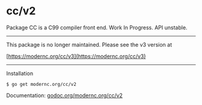 # cc/v2

Package CC is a C99 compiler front end. Work In Progress. API unstable.

----

This package is no longer maintained. Please see the v3 version at

[https://modernc.org/cc/v3](https://modernc.org/cc/v3)

----

Installation

    $ go get modernc.org/cc/v2

Documentation: [godoc.org/modernc.org/cc/v2](http://godoc.org/modernc.org/cc/v2)
